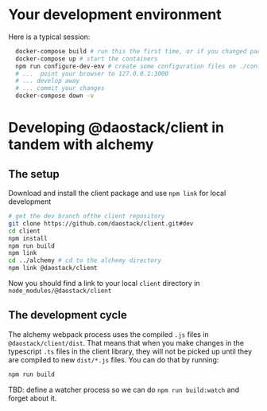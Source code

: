 # Your development environment

Here is a typical session:
```sh
  docker-compose build # run this the first time, or if you changed package.json
  docker-compose up # start the containers
  npm run configure-dev-env # create some configuration files on ./config
  # ...  point your browser to 127.0.0.1:3000
  # ... develop away
  # ... commit your changes
  docker-compose down -v
```

# Developing @daostack/client in tandem with alchemy

## The setup

Download and install the client package and use `npm link` for local development
```sh
# get the dev branch ofthe client repository
git clone https://github.com/daostack/client.git#dev
cd client
npm install
npm run build
npm link
cd ../alchemy # cd to the alchemy directory
npm link @daostack/client
```
Now you should find a link to your local `client` directory in `node_modules/@daostack/client`

## The development cycle

The alchemy webpack process uses the compiled `.js` files in `@daostack/client/dist`.
That means that when you make changes in the typescript `.ts` files in the client library, they will not be picked up until they are compiled to new `dist/*.js` files. You can do that by running:
```sh
npm run build
```
TBD: define a watcher process so we can do `npm run build:watch` and forget about it.
